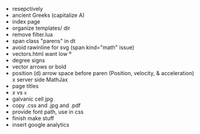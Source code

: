 + resepctively
+ ancient Greeks (capitalize A)
+ index page
+ organize templates/ dir
+ remove filter.lua
+ span class "parens" in dt
+ avoid rawinline for svg (span kind="math" issue)
+ vectors.html want low º
+ degree signs
+ vector arrows or bold
+ position (d) arrow space before paren (Position, velocity, & acceleration)
x server side MathJax
+ page titles
+ _x_ vs `x`
+ galvanic cell jpg
+ copy .css and .jpg and .pdf
+ provide font path, use in css
+ finish make stuff
+ insert google analytics

